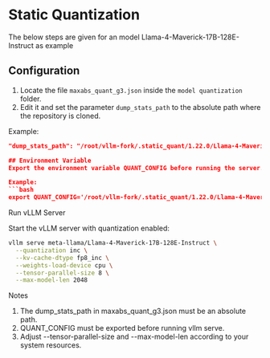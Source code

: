 # Static Quantization 
The below steps are given for an model Llama-4-Maverick-17B-128E-Instruct as example 

## Configuration

1. Locate the file `maxabs_quant_g3.json` inside the `model quantization` folder.
2. Edit it and set the parameter `dump_stats_path` to the absolute path where the repository is cloned.

Example:
```json
"dump_stats_path": "/root/vllm-fork/.static_quant/1.22.0/Llama-4-Maverick-17B-128E-Instruct/g3/inc_output"

## Environment Variable
Export the environment variable QUANT_CONFIG before running the server. It must point to the location of maxabs_quant_g3.json.

Example:
```bash 
export QUANT_CONFIG='/root/vllm-fork/.static_quant/1.22.0/Llama-4-Maverick-17B-128E-Instruct/maxabs_quant_g3.json'
```

Run vLLM Server

Start the vLLM server with quantization enabled:

```bash 
vllm serve meta-llama/Llama-4-Maverick-17B-128E-Instruct \
  --quantization inc \
  --kv-cache-dtype fp8_inc \
  --weights-load-device cpu \
  --tensor-parallel-size 8 \
  --max-model-len 2048
```

Notes

1. The dump_stats_path in maxabs_quant_g3.json must be an absolute path.
2. QUANT_CONFIG must be exported before running vllm serve.
3. Adjust --tensor-parallel-size and --max-model-len according to your system resources.
